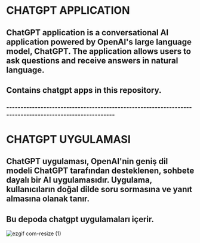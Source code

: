# CHATGPT APPLICATION

## ChatGPT application is a conversational AI application powered by OpenAI's large language model, ChatGPT. The application allows users to ask questions and receive answers in natural language.
## Contains chatgpt apps in this repository.

### -------------------------------------------------------------------------------------------------------
# CHATGPT UYGULAMASI

## ChatGPT uygulaması, OpenAI'nin geniş dil modeli ChatGPT tarafından desteklenen, sohbete dayalı bir AI uygulamasıdır. Uygulama, kullanıcıların doğal dilde soru sormasına ve yanıt almasına olanak tanır.
## Bu depoda chatgpt uygulamaları içerir.

![ezgif com-resize (1)](https://user-images.githubusercontent.com/92849974/217344576-382ed511-6f71-4e0c-bfa4-0e2e44fd558d.gif)
